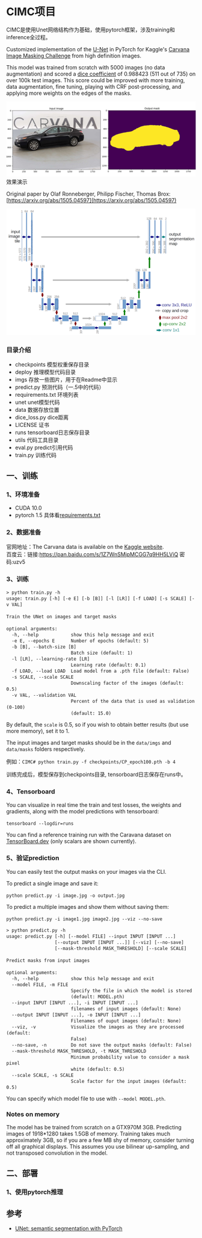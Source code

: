 # CIMC项目
CIMC是使用Unet网络结构作为基础，使用pytorch框架，涉及training和inference全过程。   

Customized implementation of the [U-Net](https://arxiv.org/abs/1505.04597) in PyTorch for Kaggle's [Carvana Image Masking Challenge](https://www.kaggle.com/c/carvana-image-masking-challenge) from high definition images.    

This model was trained from scratch with 5000 images (no data augmentation) and scored a [dice coefficient](https://en.wikipedia.org/wiki/S%C3%B8rensen%E2%80%93Dice_coefficient) of 0.988423 (511 out of 735) on over 100k test images. This score could be improved with more training, data augmentation, fine tuning, playing with CRF post-processing, and applying more weights on the edges of the masks.   

![](imgs/Figure_1.png)   
效果演示

Original paper by Olaf Ronneberger, Philipp Fischer, Thomas Brox: [https://arxiv.org/abs/1505.04597](https://arxiv.org/abs/1505.04597)

![network architecture](imgs/unet.png)


### 目录介绍
* checkpoints         模型权重保存目录
* deploy            推理模型代码目录
* imgs             存放一些图片，用于在Readme中显示
* predict.py         预测代码（一.5中的代码）
* requirements.txt     环境列表
* unet             unet模型代码
* data             数据存放位置
* dice_loss.py        dice距离
* LICENSE           证书
* runs             tensorboard日志保存目录
* utils             代码工具目录
* eval.py           predict引用代码
* train.py          训练代码


## 一、训练

### 1、环境准备
* CUDA 10.0
* pytorch 1.5
具体看[requirements.txt](requirements.txt)

### 2、数据准备
官网地址：The Carvana data is available on the [Kaggle website](https://www.kaggle.com/c/carvana-image-masking-challenge/data).   
百度云：链接:https://pan.baidu.com/s/1Z7WnSMjpMCGG7q9HH5LViQ  密码:uzv5  

### 3、训练
```shell script
> python train.py -h
usage: train.py [-h] [-e E] [-b [B]] [-l [LR]] [-f LOAD] [-s SCALE] [-v VAL]

Train the UNet on images and target masks

optional arguments:
  -h, --help            show this help message and exit
  -e E, --epochs E      Number of epochs (default: 5)
  -b [B], --batch-size [B]
                        Batch size (default: 1)
  -l [LR], --learning-rate [LR]
                        Learning rate (default: 0.1)
  -f LOAD, --load LOAD  Load model from a .pth file (default: False)
  -s SCALE, --scale SCALE
                        Downscaling factor of the images (default: 0.5)
  -v VAL, --validation VAL
                        Percent of the data that is used as validation (0-100)
                        (default: 15.0)

```
By default, the `scale` is 0.5, so if you wish to obtain better results (but use more memory), set it to 1.

The input images and target masks should be in the `data/imgs` and `data/masks` folders respectively. 

例如：`CIMC# python train.py -f checkpoints/CP_epoch100.pth -b 4`

训练完成后，模型保存到checkpoints目录, tensorboard日志保存在runs中。

### 4、Tensorboard
You can visualize in real time the train and test losses, the weights and gradients, along with the model predictions with tensorboard:

`tensorboard --logdir=runs`

You can find a reference training run with the Caravana dataset on [TensorBoard.dev](https://tensorboard.dev/experiment/1m1Ql50MSJixCbG1m9EcDQ/#scalars&_smoothingWeight=0.6) (only scalars are shown currently).

### 5、验证prediction
You can easily test the output masks on your images via the CLI.

To predict a single image and save it:

`python predict.py -i image.jpg -o output.jpg`

To predict a multiple images and show them without saving them:

`python predict.py -i image1.jpg image2.jpg --viz --no-save`

```shell script
> python predict.py -h
usage: predict.py [-h] [--model FILE] --input INPUT [INPUT ...]
                  [--output INPUT [INPUT ...]] [--viz] [--no-save]
                  [--mask-threshold MASK_THRESHOLD] [--scale SCALE]

Predict masks from input images

optional arguments:
  -h, --help            show this help message and exit
  --model FILE, -m FILE
                        Specify the file in which the model is stored
                        (default: MODEL.pth)
  --input INPUT [INPUT ...], -i INPUT [INPUT ...]
                        filenames of input images (default: None)
  --output INPUT [INPUT ...], -o INPUT [INPUT ...]
                        Filenames of ouput images (default: None)
  --viz, -v             Visualize the images as they are processed (default:
                        False)
  --no-save, -n         Do not save the output masks (default: False)
  --mask-threshold MASK_THRESHOLD, -t MASK_THRESHOLD
                        Minimum probability value to consider a mask pixel
                        white (default: 0.5)
  --scale SCALE, -s SCALE
                        Scale factor for the input images (default: 0.5)
```
You can specify which model file to use with `--model MODEL.pth`.


### Notes on memory
The model has be trained from scratch on a GTX970M 3GB.
Predicting images of 1918*1280 takes 1.5GB of memory.
Training takes much approximately 3GB, so if you are a few MB shy of memory, consider turning off all graphical displays.
This assumes you use bilinear up-sampling, and not transposed convolution in the model.



## 二、部署

### 1、使用pytorch推理


## 参考
* [UNet: semantic segmentation with PyTorch](https://github.com/milesial/Pytorch-UNet)
